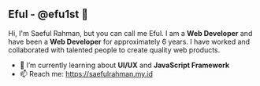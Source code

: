 ## Eful - @efu1st 👋

Hi, I'm Saeful Rahman, but you can call me Eful. I am a **Web Developer** and have been a **Web Developer** for approximately 6 years. I have worked and collaborated with talented people to create quality web products.

-   🌱 I’m currently learning about **UI/UX** and **JavaScript Framework**
-   📫 Reach me: <a href="https://saefulrahman.my.id">https://saefulrahman.my.id</a>


<!-- ## Connect with me
[<img align="left" alt="linked-in" src="https://img.shields.io/badge/linkedin-%230077B5.svg?&style=for-the-badge&logo=linkedin&logoColor=white" />](https://www.linkedin.com/in/mohammad-faisal-2665b5134)
[<img align="left" alt="medium" src="https://img.shields.io/badge/medium-%2312100E.svg?&style=for-the-badge&logo=medium&logoColor=white" />](https://56faisal.medium.com/)
[<img align="left" alt="stack-overflow" src="https://img.shields.io/badge/stack%20overflow-FE7A16?logo=stack-overflow&logoColor=white&style=for-the-badge" />](https://stackoverflow.com/users/5379437/mohammad-faisal)
[<img align="left" alt="facebook" src="https://img.shields.io/badge/facebook-%231877F2.svg?&style=for-the-badge&logo=facebook&logoColor=white" />](https://www.facebook.com/56faisal/)
[<img align="left" alt="twitter" src="https://img.shields.io/badge/twitter-%231DA1F2.svg?&style=for-the-badge&logo=twitter&logoColor=white" />](https://twitter.com/Mohamma88766694)
<br>
<br>
## Expertise
<img align="left" alt="react" src="https://img.shields.io/badge/react%20-%2320232a.svg?&style=for-the-badge&logo=react&logoColor=%2361DAFB" />
<img align="left" alt="nodejs" src="https://img.shields.io/badge/node.js%20-%2343853D.svg?&style=for-the-badge&logo=node.js&logoColor=white" />
<img align="left" alt="aws" src="https://img.shields.io/badge/Amazon%20AWS-%23232F3E?logo=amazon-aws&logoColor=white&style=for-the-badge" />
<img align="left" alt="medium" src="https://img.shields.io/badge/postgres-%23316192.svg?&style=for-the-badge&logo=postgresql&logoColor=white" />
<img align="left" alt="android" src="https://img.shields.io/badge/Android-3DDC84?logo=android&logoColor=white&style=for-the-badge" />
<img align="left" alt="spring" src="https://img.shields.io/badge/spring%20-%236DB33F.svg?&style=for-the-badge&logo=spring&logoColor=white" />
<br>
<br> -->

<!--###<p align="center"><img class="center" alt="Saeful Rahman's Github Stats" src="https://github-readme-stats.vercel.app/api?username=saefulrahman&show_icons=true&include_all_commits=true&hide_border=true"/></p>
<p align="center"><img class="center" src="https://github-readme-streak-stats.herokuapp.com/?user=saefulrahman&" alt="saefulrahman" /></p>
 Hi there 👋

**saefulrahman/saefulrahman** is a ✨ _special_ ✨ repository because its `README.md` (this file) appears on your GitHub profile.

Here are some ideas to get you started:

-   🔭 I’m currently working on ...
-   🌱 I’m currently learning about UI/UX and JavaScript Framework
-   👯 I’m looking to collaborate on ...
-   🤔 I’m looking for help with ...
-   💬 Ask me about ...
-   📫 Reach me: <a href="https://saefulrahman.my.id">https://saefulrahman.my.id</a>
-   😄 Pronouns: ...
-   ⚡ Fun fact: ...
    -->
